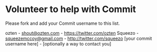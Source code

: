 # Volunteer to help with Commit
Please fork and add your Commit username to this list.

ozten - shout@ozten.com - https://twitter.com/ozten
Squeezo - squeezemccoy@gmail.com - http://twitter.com/squeezo
[your commit username here] - [optionally a way to contact you]
